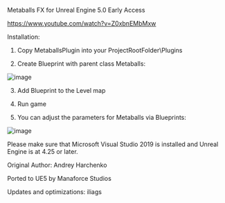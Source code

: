 Metaballs FX for Unreal Engine 5.0 Early Access

https://www.youtube.com/watch?v=Z0xbnEMbMxw

Installation:

1) Copy MetaballsPlugin into your ProjectRootFolder\Plugins

2) Create Blueprint with parent class Metaballs:

![image](https://user-images.githubusercontent.com/80787087/138180951-a5d5d937-34a9-44ff-8563-52f9c4881aa1.png)

3) Add Blueprint to the Level map

4) Run game

5) You can adjust the parameters for Metaballs via Blueprints:

![image](https://cloud.githubusercontent.com/assets/9151008/13838346/46b6a70e-ec24-11e5-9898-07a615118e16.png)

Please make sure that Microsoft Visual Studio 2019 is installed and Unreal Engine is at 4.25 or later.

Original Author: Andrey Harchenko

Ported to UE5 by Manaforce Studios

Updates and optimizations: iliags
